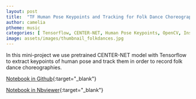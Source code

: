 ```yaml
---
layout: post
title:  "TF Human Pose Keypoints and Tracking for Folk Dance Choreographies"
author: camelia
ptheme: music
categories: [ Tensorflow, CENTER-NET, Human Pose Keypoints, OpenCV, Instance Tracking, FFMPEG, Computer Vision ]
image: assets/images/thumbnail_folkdances.jpg
---
```


In this mini-project we use pretrained CENTER-NET model with Tensorflow to extract keypoints of human pose and track them in order to record folk dance choreographies.


[Notebook in Github](https://github.com/camelia-c/techfolio/blob/main/tf_pose_keypoints_tracking_dances/TF_Human_Pose_Keypoints_Tracking_Folk_Dance_Choreographies.ipynb){:target="_blank"}

[Notebook in Nbviewer](https://nbviewer.jupyter.org/github/camelia-c/techfolio/blob/main/tf_pose_keypoints_tracking_dances/TF_Human_Pose_Keypoints_Tracking_Folk_Dance_Choreographies.ipynb){:target="_blank"}

